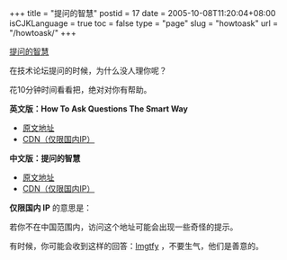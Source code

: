 +++
title = "提问的智慧"
postid = 17
date = 2005-10-08T11:20:04+08:00
isCJKLanguage = true
toc = false
type = "page"
slug = "howtoask"
url = "/howtoask/"
+++


[提问的智慧](https://blog.zengrong.net/howtoask/)

在技术论坛提问的时候，为什么没人理你呢？

花10分钟时间看看把，绝对对你有帮助。

**英文版：How To Ask Questions The Smart Way**

* [原文地址][en1]
* [CDN（仅限国内IP）][en2]

**中文版：提问的智慧**

* [原文地址][cn1]
* [CDN（仅限国内IP）][cn2]

**仅限国内 IP** 的意思是：

若你不在中国范围内，访问这个地址可能会出现一些奇怪的提示。

有时候，你可能会收到这样的回答：[lmgtfy][lmgtfy] ，不要生气，他们是善意的。

[en1]: http://www.catb.org/%7Eesr/faqs/smart-questions.html
[en2]: http://doc.zengrong.net/smart-questions/en.html
[cn1]: http://www.beiww.com/doc/oss/smart-questions.html
[cn2]: http://doc.zengrong.net/smart-questions/cn.html

[lmgtfy]: http://lmgtfy.com/?q=how+to+ask
